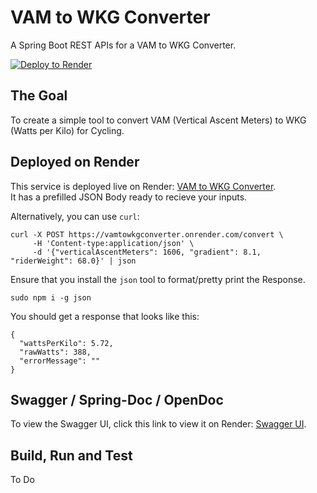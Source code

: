# VAM to WKG Converter

A Spring Boot REST APIs for a VAM to WKG Converter.

[![Deploy to Render](https://render.com/images/deploy-to-render-button.svg)](https://render.com/deploy?repo=https://github.com/lukegjpotter/VamToWkgConverter)

## The Goal

To create a simple tool to convert VAM (Vertical Ascent Meters) to WKG (Watts per Kilo) for Cycling.

## Deployed on Render

This service is deployed live on Render: [VAM to WKG Converter](https://www.postman.com/bold-moon-552911/vam-to-wkg-converter/collection/3947605-f4ce653e-e072-43bc-9d02-46ebebcb466e/?action=share&creator=3947605&active-environment=3947605-66239eed-fd66-476f-ae05-56f00b94bf18).  
It has a prefilled JSON Body ready to recieve your inputs.

Alternatively, you can use `curl`:

    curl -X POST https://vamtowkgconverter.onrender.com/convert \
         -H 'Content-type:application/json' \
         -d '{"verticalAscentMeters": 1606, "gradient": 8.1, "riderWeight": 68.0}' | json

Ensure that you install the `json` tool to format/pretty print the Response.

    sudo npm i -g json

You should get a response that looks like this:

    {
      "wattsPerKilo": 5.72,
      "rawWatts": 388,
      "errorMessage": ""
    }

## Swagger / Spring-Doc / OpenDoc

To view the Swagger UI, click this link to view it on Render: [Swagger UI](https://vamtowkgconverter.onrender.com/swagger-ui/index.html).

## Build, Run and Test

To Do

